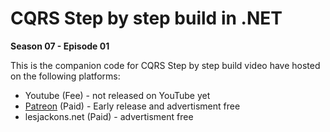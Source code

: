 # CQRS Step by step build in .NET

**Season 07 - Episode 01**

This is the companion code for CQRS Step by step build video have hosted on the following platforms:

- Youtube (Fee) - not released on YouTube yet
- [Patreon](https://www.patreon.com/binarythistle) (Paid) - Early release and advertisment free
- lesjackons.net (Paid) - advertisment free

